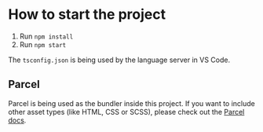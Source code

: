 # How to start the project

1. Run `npm install`
2. Run `npm start`

The `tsconfig.json` is being used by the language server in VS Code.


## Parcel

Parcel is being used as the bundler inside this project. If you want to include other asset types (like HTML, CSS or SCSS), please check out the [Parcel docs](https://parceljs.org/html.html).
